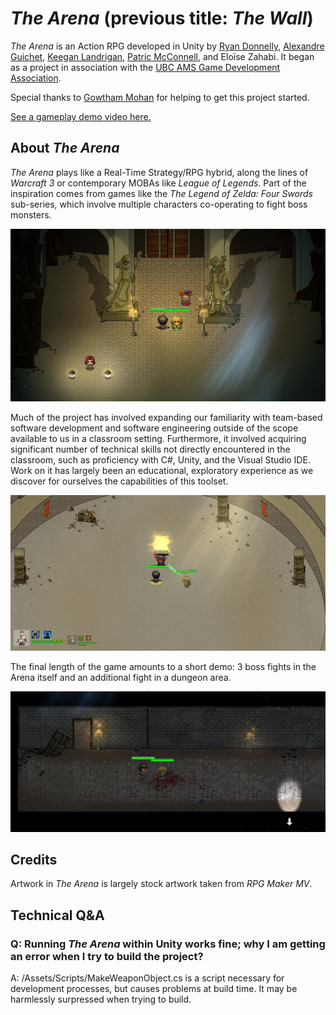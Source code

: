 # _The Arena_ (previous title: _The Wall_)

_The Arena_ is an Action RPG developed in Unity by [Ryan Donnelly](https://github.com/ryanfd), [Alexandre Guichet](https://github.com/alexandreguichet), [Keegan Landrigan](https://github.com/keeganland), [Patric McConnell](https://github.com/PatricMc42), and Eloïse Zahabi. It began as a project in association with the [UBC AMS Game Development Association](http://www.amsgda.com/).

Special thanks to [Gowtham Mohan](https://bitbucket.org/Gowtham100/) for helping to get this project started.

[See a gameplay demo video here.](https://www.youtube.com/watch?v=tubBAoQIXL0&feature=youtu.be)

## About _The Arena_

_The Arena_ plays like a Real-Time Strategy/RPG hybrid, along the lines of _Warcraft 3_ or contemporary MOBAs like _League of Legends_. Part of the inspiration comes from games like the _The Legend of Zelda: Four Swords_ sub-series, which involve multiple characters co-operating to fight boss monsters.

![](ImagesGitReadme/TheArena.PNG)

Much of the project has involved expanding our familiarity with team-based software development and software engineering outside of the scope available to us in a classroom setting. Furthermore, it involved acquiring significant number of technical skills not directly encountered in the classroom, such as proficiency with C#, Unity, and the Visual Studio IDE. Work on it has largely been an educational, exploratory experience as we discover for ourselves the capabilities of this toolset.

![](ImagesGitReadme/TheArena1.PNG)

The final length of the game amounts to a short demo: 3 boss fights in the Arena itself and an additional fight in a dungeon area.

![](ImagesGitReadme/TheArena2.PNG)

## Credits

Artwork in _The Arena_ is largely stock artwork taken from _RPG Maker MV_. 

## Technical Q&A

### Q: Running _The Arena_ within Unity works fine; why I am getting an error when I try to build the project?
A: /Assets/Scripts/MakeWeaponObject.cs is a script necessary for development processes, but causes problems at build time. It may be harmlessly surpressed when trying to build. 
